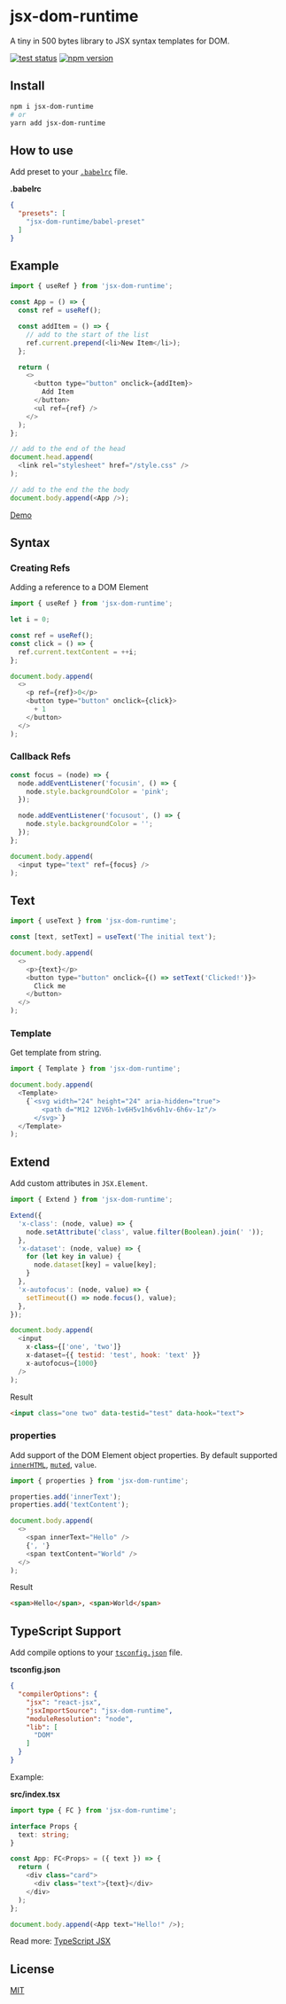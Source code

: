 # jsx-dom-runtime

A tiny in 500 bytes library to JSX syntax templates for DOM.

[![test status](https://github.com/shoonia/jsx-dom-runtime/workflows/tests/badge.svg)](https://github.com/shoonia/jsx-dom-runtime/actions)
[![npm version](https://badgen.net/npm/v/jsx-dom-runtime)](https://www.npmjs.com/package/jsx-dom-runtime)

## Install

```bash
npm i jsx-dom-runtime
# or
yarn add jsx-dom-runtime
```

## How to use

Add preset to your [`.babelrc`](https://babeljs.io/docs/en/config-files) file.

**.babelrc**

```json
{
  "presets": [
    "jsx-dom-runtime/babel-preset"
  ]
}
```

## Example

```js
import { useRef } from 'jsx-dom-runtime';

const App = () => {
  const ref = useRef();

  const addItem = () => {
    // add to the start of the list
    ref.current.prepend(<li>New Item</li>);
  };

  return (
    <>
      <button type="button" onclick={addItem}>
        Add Item
      </button>
      <ul ref={ref} />
    </>
  );
};

// add to the end of the head
document.head.append(
  <link rel="stylesheet" href="/style.css" />
);

// add to the end the the body
document.body.append(<App />);
```

[Demo](/DEMO)

## Syntax

### Creating Refs

Adding a reference to a DOM Element

```js
import { useRef } from 'jsx-dom-runtime';

let i = 0;

const ref = useRef();
const click = () => {
  ref.current.textContent = ++i;
};

document.body.append(
  <>
    <p ref={ref}>0</p>
    <button type="button" onclick={click}>
      + 1
    </button>
  </>
);
```

### Callback Refs

```js
const focus = (node) => {
  node.addEventListener('focusin', () => {
    node.style.backgroundColor = 'pink';
  });

  node.addEventListener('focusout', () => {
    node.style.backgroundColor = '';
  });
};

document.body.append(
  <input type="text" ref={focus} />
);
```

## Text

```js
import { useText } from 'jsx-dom-runtime';

const [text, setText] = useText('The initial text');

document.body.append(
  <>
    <p>{text}</p>
    <button type="button" onclick={() => setText('Clicked!')}>
      Click me
    </button>
  </>
);
```

### Template

Get template from string.

```js
import { Template } from 'jsx-dom-runtime';

document.body.append(
  <Template>
    {`<svg width="24" height="24" aria-hidden="true">
        <path d="M12 12V6h-1v6H5v1h6v6h1v-6h6v-1z"/>
      </svg>`}
  </Template>
);
```

## Extend

Add custom attributes in `JSX.Element`.

```js
import { Extend } from 'jsx-dom-runtime';

Extend({
  'x-class': (node, value) => {
    node.setAttribute('class', value.filter(Boolean).join(' '));
  },
  'x-dataset': (node, value) => {
    for (let key in value) {
      node.dataset[key] = value[key];
    }
  },
  'x-autofocus': (node, value) => {
    setTimeout(() => node.focus(), value);
  },
});

document.body.append(
  <input
    x-class={['one', 'two']}
    x-dataset={{ testid: 'test', hook: 'text' }}
    x-autofocus={1000}
  />
);
```

Result

```html
<input class="one two" data-testid="test" data-hook="text">
```

### properties

Add support of the DOM Element object properties. By default supported [`innerHTML`](https://developer.mozilla.org/en-US/docs/Web/API/Element/innerHTML), [`muted`](https://developer.mozilla.org/en-US/docs/Web/API/HTMLMediaElement/muted), `value`.

```js
import { properties } from 'jsx-dom-runtime';

properties.add('innerText');
properties.add('textContent');

document.body.append(
  <>
    <span innerText="Hello" />
    {', '}
    <span textContent="World" />
  </>
);
```

Result

```html
<span>Hello</span>, <span>World</span>
```

## TypeScript Support

Add compile options to your [`tsconfig.json`](https://www.typescriptlang.org/docs/handbook/tsconfig-json.html) file.

**tsconfig.json**

```json
{
  "compilerOptions": {
    "jsx": "react-jsx",
    "jsxImportSource": "jsx-dom-runtime",
    "moduleResolution": "node",
    "lib": [
      "DOM"
    ]
  }
}
```
Example:

**src/index.tsx**

```ts
import type { FC } from 'jsx-dom-runtime';

interface Props {
  text: string;
}

const App: FC<Props> = ({ text }) => {
  return (
    <div class="card">
      <div class="text">{text}</div>
    </div>
  );
};

document.body.append(<App text="Hello!" />);
```

Read more: [TypeScript JSX](https://www.typescriptlang.org/docs/handbook/jsx.html)

## License

[MIT](./LICENSE)
